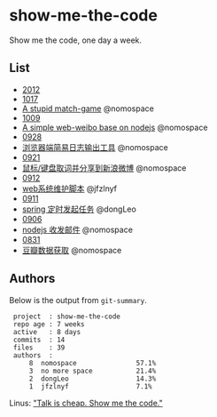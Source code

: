 show-me-the-code
================

Show me the code, one day a week.

## List

* [2012](https://github.com/sdg-sysdev/show-me-the-code/tree/master/2012)
 * [1017](https://github.com/nomospace/match-game)
  * [A stupid match-game](https://github.com/nomospace/match-game) @nomospace
 * [1009](https://github.com/sdg-sysdev/waybo)
  * [A simple web-weibo base on nodejs](https://github.com/sdg-sysdev/waybo) @nomospace
 * [0928](https://github.com/sdg-sysdev/show-me-the-code/tree/master/2012/0928)
  * [浏览器端简易日志输出工具](https://github.com/sdg-sysdev/show-me-the-code/tree/master/2012/0928) @nomospace
 * [0921](https://github.com/sdg-sysdev/show-me-the-code/tree/master/2012/0921)
  * [鼠标/键盘取词并分享到新浪微博](https://github.com/sdg-sysdev/show-me-the-code/tree/master/2012/0921) @nomospace
 * [0912](https://github.com/sdg-sysdev/show-me-the-code/tree/master/2012/0912)
  * [web系统维护脚本](https://github.com/sdg-sysdev/show-me-the-code/tree/master/2012/0912) @jfzlnyf
 * [0911](https://github.com/sdg-sysdev/show-me-the-code/tree/master/2012/0911)
  * [spring 定时发起任务](https://github.com/sdg-sysdev/show-me-the-code/tree/master/2012/0911) @dongLeo
 * [0906](https://github.com/sdg-sysdev/show-me-the-code/tree/master/2012/0906)
  * [nodejs 收发邮件](https://github.com/sdg-sysdev/show-me-the-code/tree/master/2012/0906) @nomospace
 * [0831](https://github.com/sdg-sysdev/show-me-the-code/tree/master/2012/0831)
  * [豆瓣数据获取](https://github.com/sdg-sysdev/show-me-the-code/tree/master/2012/0831) @nomospace

## Authors

Below is the output from `git-summary`.

```
 project  : show-me-the-code
 repo age : 7 weeks
 active   : 8 days
 commits  : 14
 files    : 39
 authors  : 
     8	nomospace               57.1%
     3	no more space           21.4%
     2	dongLeo                 14.3%
     1	jfzlnyf                 7.1%
```


Linus: ["Talk is cheap. Show me the code."](https://lkml.org/lkml/2000/8/25/132) 
